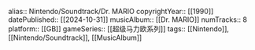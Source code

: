 alias:: Nintendo/Soundtrack/Dr. MARIO
copyrightYear:: [[1990]]
datePublished:: [[2024-10-31]]
musicAlbum:: [[Dr. MARIO]]
numTracks:: 8
platform:: [[GB]]
gameSeries:: [[超级马力欧系列]]
tags:: [[Nintendo]], [[Nintendo/Soundtrack]], [[MusicAlbum]]
